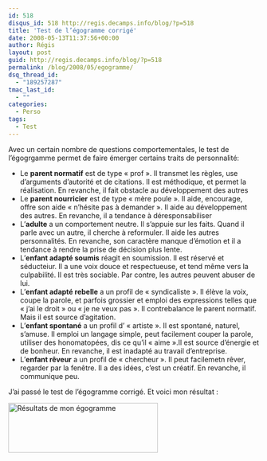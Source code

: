 ```yaml
---
id: 518
disqus_id: 518 http://regis.decamps.info/blog/?p=518
title: 'Test de l’égogramme corrigé'
date: 2008-05-13T11:37:56+00:00
author: Régis
layout: post
guid: http://regis.decamps.info/blog/?p=518
permalink: /blog/2008/05/egogramme/
dsq_thread_id:
  - "189257287"
tmac_last_id:
  - ""
categories:
  - Perso
tags:
  - Test
---
```

Avec un certain nombre de questions comportementales, le test de l’égogrgamme permet de faire émerger certains traits de personnalité:

  * Le **parent normatif** est de type « prof ». Il transmet les règles, use d’arguments d’autorité et de citations. Il est méthodique, et permet la réalisation. En revanche, il fait obstacle au développement des autres
  * Le **parent nourricier** est de type « mère poule ». Il aide, encourage, offre son aide « n’hésite pas à demander ». Il aide au développement des autres. En revanche, il a tendance à déresponsabiliser
  * L’**adulte** a un comportement neutre. Il s’appuie sur les faits. Quand il parle avec un autre, il cherche à reformuler. Il aide les autres personnalités. En revanche, son caractère manque d’émotion et il a tendance à rendre la prise de décision plus lente.
  * L’**enfant adapté soumis** réagit en soumission. Il est réservé et séducteiur. Il a une voix douce et respectueuse, et tend même vers la culpabilité. Il est très sociable. Par contre, les autres peuvent abuser de lui.
  * L’**enfant adapté rebelle** a un profil de « syndicaliste ». Il élève la voix, coupe la parole, et parfois grossier et emploi des expressions telles que « j’ai le droit » ou « je ne veux pas ». Il contrebalance le parent normatif. Mais il est source d’agitation.
  * L’**enfant spontané** a un profil d’ « artiste ». Il est spontané, naturel, s’amuse. Il emploi un langage simple, peut facilement couper la parole, utiliser des honomatopées, dis ce qu’il « aime ».Il est source d’énergie et de bonheur. En revanche, il est inadapté au travail d’entreprise.
  * L’**enfant rêveur** a un profil de « chercheur ». Il peut facilemetn rêver, regarder par la fenêtre. Il a des idées, c’est un créatif. En revanche, il communique peu.

J’ai passé le test de l’égogramme corrigé. Et voici mon résultat :
  
[<img src="http://regis.decamps.info/blog/wp-content/uploads/2008/05/egogramme-300x100.png" alt="Résultats de mon égogramme" title="egogramme" width="300" height="100" class="alignnone size-medium wp-image-519" srcset="http://regis.decamps.info/blog/wp-content/uploads/2008/05/egogramme-300x100.png 300w, http://regis.decamps.info/blog/wp-content/uploads/2008/05/egogramme.png 600w" sizes="(max-width: 300px) 100vw, 300px" />](http://regis.decamps.info/blog/wp-content/uploads/2008/05/egogramme.png)
